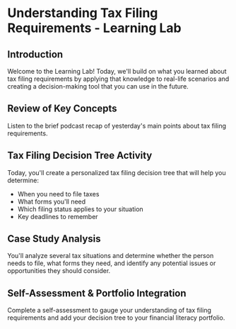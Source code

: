 # Understanding Tax Filing Requirements - Learning Lab

## Introduction

Welcome to the Learning Lab! Today, we'll build on what you learned about tax filing requirements by applying that knowledge to real-life scenarios and creating a decision-making tool that you can use in the future.

## Review of Key Concepts

Listen to the brief podcast recap of yesterday's main points about tax filing requirements.

## Tax Filing Decision Tree Activity

Today, you'll create a personalized tax filing decision tree that will help you determine:

- When you need to file taxes
- What forms you'll need
- Which filing status applies to your situation
- Key deadlines to remember

## Case Study Analysis

You'll analyze several tax situations and determine whether the person needs to file, what forms they need, and identify any potential issues or opportunities they should consider.

## Self-Assessment & Portfolio Integration

Complete a self-assessment to gauge your understanding of tax filing requirements and add your decision tree to your financial literacy portfolio.